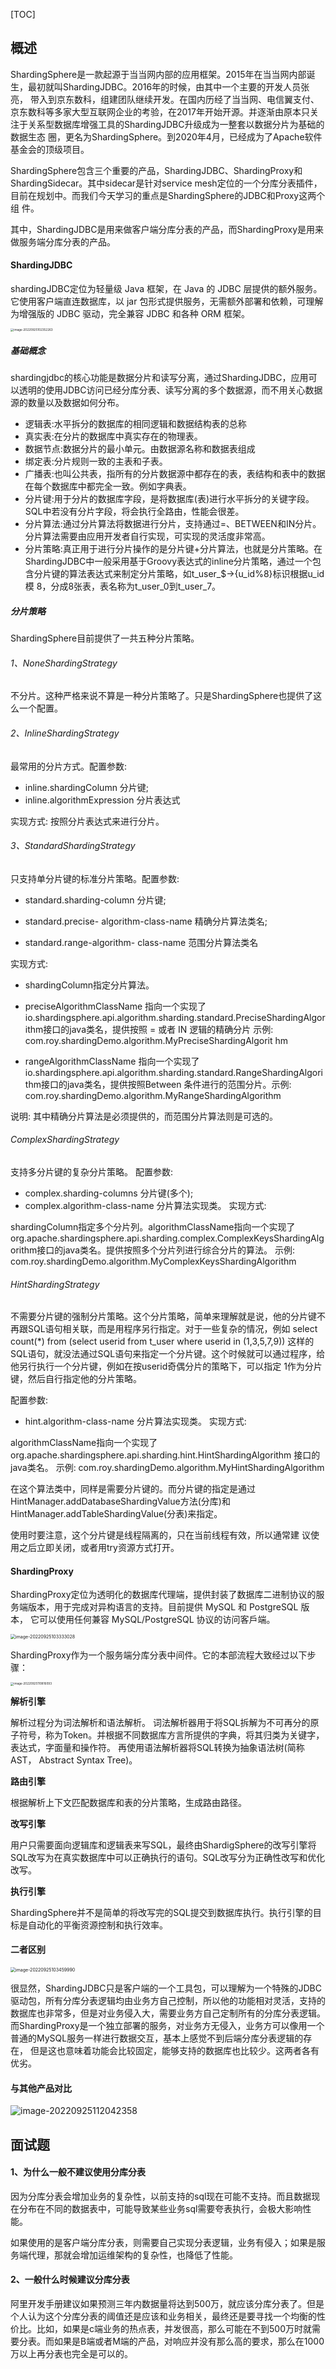[TOC]

## 概述

ShardingSphere是一款起源于当当网内部的应用框架。2015年在当当网内部诞生，最初就叫ShardingJDBC。2016年的时候，由其中一个主要的开发人员张亮， 带入到京东数科，组建团队继续开发。在国内历经了当当网、电信翼支付、京东数科等多家大型互联网企业的考验，在2017年开始开源。并逐渐由原本只关注于关系型数据库增强工具的ShardingJDBC升级成为一整套以数据分片为基础的数据生态 圈，更名为ShardingSphere。到2020年4月，已经成为了Apache软件基金会的顶级项目。

ShardingSphere包含三个重要的产品，ShardingJDBC、ShardingProxy和 ShardingSidecar。其中sidecar是针对service mesh定位的一个分库分表插件，目前在规划中。而我们今天学习的重点是ShardingSphere的JDBC和Proxy这两个组 件。

其中，ShardingJDBC是用来做客户端分库分表的产品，而ShardingProxy是用来做服务端分库分表的产品。

#### ShardingJDBC

shardingJDBC定位为轻量级 Java 框架，在 Java 的 JDBC 层提供的额外服务。它使用客户端直连数据库，以 jar 包形式提供服务，无需额外部署和依赖，可理解为增强版的 JDBC 驱动，完全兼容 JDBC 和各种 ORM 框架。

<img src="https://yusheng-picgo.oss-cn-beijing.aliyuncs.com/picgo/image-20220925102352263.png" alt="image-20220925102352263" style="zoom: 33%;" />

##### 基础概念

shardingjdbc的核心功能是数据分片和读写分离，通过ShardingJDBC，应用可以透明的使用JDBC访问已经分库分表、读写分离的多个数据源，而不用关心数据源的数量以及数据如何分布。

- 逻辑表:水平拆分的数据库的相同逻辑和数据结构表的总称 
- 真实表:在分片的数据库中真实存在的物理表。 
- 数据节点:数据分片的最小单元。由数据源名称和数据表组成
- 绑定表:分片规则一致的主表和子表。
-  广播表:也叫公共表，指所有的分片数据源中都存在的表，表结构和表中的数据在每个数据库中都完全一致。例如字典表。 
- 分片键:用于分片的数据库字段，是将数据库(表)进行水平拆分的关键字段。 SQL中若没有分片字段，将会执行全路由，性能会很差。 
- 分片算法:通过分片算法将数据进行分片，支持通过=、BETWEEN和IN分片。 分片算法需要由应用开发者自行实现，可实现的灵活度非常高。 
- 分片策略:真正用于进行分片操作的是分片键+分片算法，也就是分片策略。在 ShardingJDBC中一般采用基于Groovy表达式的inline分片策略，通过一个包含分片键的算法表达式来制定分片策略，如t_user_$->{u_id%8}标识根据u_id模 8，分成8张表，表名称为t_user_0到t_user_7。

##### 分片策略

ShardingSphere目前提供了一共五种分片策略。

###### 1、NoneShardingStrategy

不分片。这种严格来说不算是一种分片策略了。只是ShardingSphere也提供了这么一个配置。

###### 2、InlineShardingStrategy

最常用的分片方式。配置参数: 

- inline.shardingColumn 分片键;
- inline.algorithmExpression 分片表达式

实现方式: 按照分片表达式来进行分片。

###### 3、StandardShardingStrategy

只支持单分片键的标准分片策略。配置参数:

- standard.sharding-column 分片键;

- standard.precise- algorithm-class-name 精确分片算法类名;

- standard.range-algorithm- class-name 范围分片算法类名

实现方式:

- shardingColumn指定分片算法。

- preciseAlgorithmClassName 指向一个实现了 io.shardingsphere.api.algorithm.sharding.standard.PreciseShardingAlgorithm接口的java类名，提供按照 = 或者 IN 逻辑的精确分片 示例: com.roy.shardingDemo.algorithm.MyPreciseShardingAlgorit hm

- rangeAlgorithmClassName 指向一个实现了 io.shardingsphere.api.algorithm.sharding.standard.RangeShardingAlgorithm接口的java类名，提供按照Between 条件进行的范围分片。示例: com.roy.shardingDemo.algorithm.MyRangeShardingAlgorithm 

说明: 其中精确分片算法是必须提供的，而范围分片算法则是可选的。

###### ComplexShardingStrategy

支持多分片键的复杂分片策略。 配置参数:

- complex.sharding-columns 分片键(多个); 
- complex.algorithm-class-name 分片算法实现类。 实现方式:

shardingColumn指定多个分片列。algorithmClassName指向一个实现了 org.apache.shardingsphere.api.sharding.complex.ComplexKeysShardingAlgorithm接口的java类名。提供按照多个分片列进行综合分片的算法。 示例: com.roy.shardingDemo.algorithm.MyComplexKeysShardingAlgorithm

###### HintShardingStrategy

不需要分片键的强制分片策略。这个分片策略，简单来理解就是说，他的分片键不再跟SQL语句相关联，而是用程序另行指定。对于一些复杂的情况，例如 select count(*) from (select userid from t_user where userid in (1,3,5,7,9)) 这样的SQL语句，就没法通过SQL语句来指定一个分片键。这个时候就可以通过程序，给他另行执行一个分片键，例如在按userid奇偶分片的策略下，可以指定 1作为分片键，然后自行指定他的分片策略。

配置参数:

- hint.algorithm-class-name 分片算法实现类。 实现方式:

algorithmClassName指向一个实现了 org.apache.shardingsphere.api.sharding.hint.HintShardingAlgorithm 接口的java类名。 示例: com.roy.shardingDemo.algorithm.MyHintShardingAlgorithm

在这个算法类中，同样是需要分片键的。而分片键的指定是通过 HintManager.addDatabaseShardingValue方法(分库)和 HintManager.addTableShardingValue(分表)来指定。

使用时要注意，这个分片键是线程隔离的，只在当前线程有效，所以通常建 议使用之后立即关闭，或者用try资源方式打开。

#### ShardingProxy

ShardingProxy定位为透明化的数据库代理端，提供封装了数据库二进制协议的服务端版本，用于完成对异构语言的支持。目前提供 MySQL 和 PostgreSQL 版本， 它可以使用任何兼容 MySQL/PostgreSQL 协议的访问客戶端。

<img src="https://yusheng-picgo.oss-cn-beijing.aliyuncs.com/picgo/image-20220925103333028.png" alt="image-20220925103333028" style="zoom: 50%;" />

ShardingProxy作为一个服务端分库分表中间件。它的本部流程大致经过以下步骤：

<img src="https://yusheng-picgo.oss-cn-beijing.aliyuncs.com/picgo/image-20220925110816093.png" alt="image-20220925110816093" style="zoom:33%;" />

**解析引擎**

解析过程分为词法解析和语法解析。 词法解析器用于将SQL拆解为不可再分的原子符号，称为Token。并根据不同数据库方言所提供的字典，将其归类为关键字， 表达式，字面量和操作符。 再使用语法解析器将SQL转换为抽象语法树(简称AST， Abstract Syntax Tree)。

**路由引擎**

根据解析上下文匹配数据库和表的分片策略，生成路由路径。

**改写引擎**

用户只需要面向逻辑库和逻辑表来写SQL，最终由ShardigSphere的改写引擎将 SQL改写为在真实数据库中可以正确执行的语句。SQL改写分为正确性改写和优化改写。

**执行引擎**

ShardingSphere并不是简单的将改写完的SQL提交到数据库执行。执行引擎的目标是自动化的平衡资源控制和执行效率。

#### 二者区别

<img src="https://yusheng-picgo.oss-cn-beijing.aliyuncs.com/picgo/image-20220925103459990.png" alt="image-20220925103459990" style="zoom:50%;" />

很显然，ShardingJDBC只是客户端的一个工具包，可以理解为一个特殊的JDBC 驱动包，所有分库分表逻辑均由业务方自己控制，所以他的功能相对灵活，支持的数据库也非常多，但是对业务侵入大，需要业务方自己定制所有的分库分表逻辑。 而ShardingProxy是一个独立部署的服务，对业务方无侵入，业务方可以像用一个 普通的MySQL服务一样进行数据交互，基本上感觉不到后端分库分表逻辑的存在， 但是这也意味着功能会比较固定，能够支持的数据库也比较少。这两者各有优劣。

#### 与其他产品对比

<img src="https://yusheng-picgo.oss-cn-beijing.aliyuncs.com/picgo/image-20220925112042358.png" alt="image-20220925112042358"  />

## 面试题

#### 1、为什么一般不建议使用分库分表

因为分库分表会增加业务的复杂性，以前支持的sql现在可能不支持。而且数据现在分布在不同的数据表中，可能导致某些业务sql需要夸表执行，会极大影响性能。

如果使用的是客户端分库分表，则需要自己实现分表逻辑，业务有侵入；如果是服务端代理，那就会增加运维架构的复杂性，也降低了性能。

#### 2、一般什么时候建议分库分表

阿里开发手册建议如果预测三年内数据量将达到500万，就应该分库分表了。但是个人认为这个分库分表的阈值还是应该和业务相关，最终还是要寻找一个均衡的性价比。比如，如果是c端业务的热点表，并发很高，那么可能在不到500万时就需要分表。而如果是B端或者M端的产品，对响应并没有那么高的要求，那么在1000万以上再分表也完全是可以的。